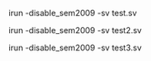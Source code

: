 irun -disable_sem2009 -sv test.sv

irun -disable_sem2009 -sv test2.sv

irun -disable_sem2009 -sv test3.sv
